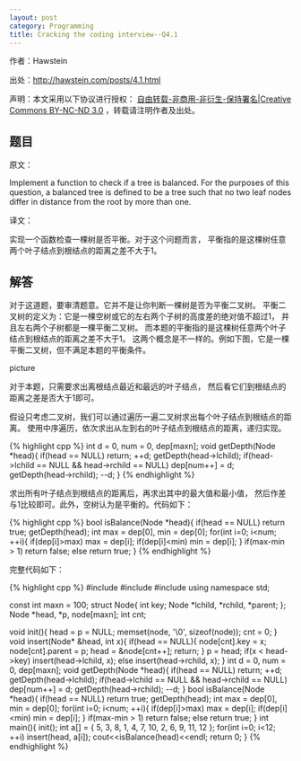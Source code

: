 ```yaml
---
layout: post
category: Programming
title: Cracking the coding interview--Q4.1
---
```


作者：Hawstein

出处：<http://hawstein.com/posts/4.1.html>

声明：本文采用以下协议进行授权：
[自由转载-非商用-非衍生-保持署名|Creative Commons BY-NC-ND 3.0](http://creativecommons.org/licenses/by-nc-nd/3.0/deed.zh)
，转载请注明作者及出处。

## 题目

原文：

Implement a function to check if a tree is balanced. For the purposes 
of this question, a balanced tree is defined to be a tree such that 
no two leaf nodes differ in distance from the root by more than one.

译文：

实现一个函数检查一棵树是否平衡。对于这个问题而言，
平衡指的是这棵树任意两个叶子结点到根结点的距离之差不大于1。

## 解答

对于这道题，要审清题意。它并不是让你判断一棵树是否为平衡二叉树。
平衡二叉树的定义为：它是一棵空树或它的左右两个子树的高度差的绝对值不超过1，
并且左右两个子树都是一棵平衡二叉树。
而本题的平衡指的是这棵树任意两个叶子结点到根结点的距离之差不大于1。
这两个概念是不一样的。例如下图，它是一棵平衡二叉树，但不满足本题的平衡条件。

picture

对于本题，只需要求出离根结点最近和最远的叶子结点，
然后看它们到根结点的距离之差是否大于1即可。

假设只考虑二叉树，我们可以通过遍历一遍二叉树求出每个叶子结点到根结点的距离。
使用中序遍历，依次求出从左到右的叶子结点到根结点的距离，递归实现。

{% highlight cpp %}
int d = 0, num = 0, dep[maxn];
void getDepth(Node *head){
	if(head == NULL) return;
	++d;
	getDepth(head->lchild);
	if(head->lchild == NULL && head->rchild == NULL)
		dep[num++] = d;
	getDepth(head->rchild);
	--d;
}
{% endhighlight %}

求出所有叶子结点到根结点的距离后，再求出其中的最大值和最小值，
然后作差与1比较即可。此外，空树认为是平衡的。代码如下：

{% highlight cpp %}
bool isBalance(Node *head){
	if(head == NULL) return true;
	getDepth(head);
	int max = dep[0], min = dep[0];
	for(int i=0; i<num; ++i){
		if(dep[i]>max) max = dep[i];
		if(dep[i]<min) min = dep[i];
	}
	if(max-min > 1) return false;
	else return true;
}
{% endhighlight %}

完整代码如下：

{% highlight cpp %}
#include <iostream>
#include <cstring>
#include <cmath>
using namespace std;

const int maxn = 100;
struct Node{
	int key;
	Node *lchild, *rchild, *parent;
};
Node *head, *p, node[maxn];
int cnt;

void init(){
	head = p = NULL;
	memset(node, '\0', sizeof(node));
	cnt = 0;
}
void insert(Node* &head, int x){
	if(head == NULL){
		node[cnt].key = x;
		node[cnt].parent = p;
		head = &node[cnt++];
		return;
	}
	p = head;
	if(x < head->key)
		insert(head->lchild, x);
	else
		insert(head->rchild, x);
}
int d = 0, num = 0, dep[maxn];
void getDepth(Node *head){
	if(head == NULL) return;
	++d;
	getDepth(head->lchild);
	if(head->lchild == NULL && head->rchild == NULL)
		dep[num++] = d;
	getDepth(head->rchild);
	--d;
}
bool isBalance(Node *head){
	if(head == NULL) return true;
	getDepth(head);
	int max = dep[0], min = dep[0];
	for(int i=0; i<num; ++i){
		if(dep[i]>max) max = dep[i];
		if(dep[i]<min) min = dep[i];
	}
	if(max-min > 1) return false;
	else return true;
}
int main(){
	init();
	int a[] = {
		5, 3, 8, 1, 4, 7, 10, 2, 6, 9, 11, 12
	};
	for(int i=0; i<12; ++i)
		insert(head, a[i]);
	cout<<isBalance(head)<<endl;
	return 0;
}
{% endhighlight %}
